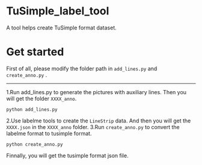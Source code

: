 # TuSimple_label_tool
A tool helps create TuSimple format dataset.


# Get started
First of all, please modify the folder path in `add_lines.py` and `create_anno.py` .

***

1.Run add_lines.py to generate the pictures with auxiliary lines. Then you will get the folder `XXXX_anno`.
```Shell
python add_lines.py
```
2.Use labelme tools to create the `LineStrip` data. And then you will get the `XXXX.json` in the `XXXX_anno` folder.
3.Run `create_anno.py` to convert the labelme format to tusimple format.
```Shell
python create_anno.py
```

Finnally, you will get the tusimple format json file.
